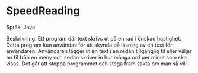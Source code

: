 # SpeedReading
Språk: Java.

Beskrivning: Ett program där text skrivs ut på en rad i önskad hastighet. Detta program kan
användas för att skynda på läsning av en text för användaren. Användaren lägger in en text i en
redan tillgänglig fil eller väljer en fil från en meny och sedan skriver in hur många ord per minut
som ska visas. Det går att stoppa programmet och stega fram sakta om man så vill.
